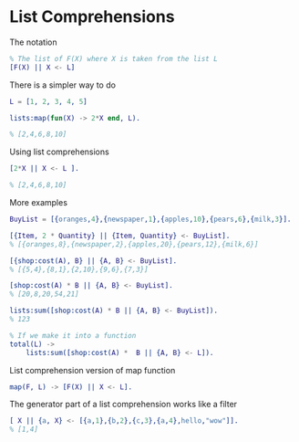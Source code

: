 # List Comprehensions

The notation

```erl
% The list of F(X) where X is taken from the list L
[F(X) || X <- L]
```

There is a simpler way to do

```erl
L = [1, 2, 3, 4, 5]

lists:map(fun(X) -> 2*X end, L).

% [2,4,6,8,10]
```

Using list comprehensions

```erl
[2*X || X <- L ].

% [2,4,6,8,10]
```

More examples

```erl
BuyList = [{oranges,4},{newspaper,1},{apples,10},{pears,6},{milk,3}].

[{Item, 2 * Quantity} || {Item, Quantity} <- BuyList].
% [{oranges,8},{newspaper,2},{apples,20},{pears,12},{milk,6}]

[{shop:cost(A), B} || {A, B} <- BuyList].
% [{5,4},{8,1},{2,10},{9,6},{7,3}]

[shop:cost(A) * B || {A, B} <- BuyList].
% [20,8,20,54,21]

lists:sum([shop:cost(A) * B || {A, B} <- BuyList]).
% 123

% If we make it into a function
total(L) ->
    lists:sum([shop:cost(A) *  B || {A, B} <- L]).
```

List comprehension version of map function

```erl
map(F, L) -> [F(X) || X <- L].
```

The generator part of a list comprehension works like a filter

```erl
[ X || {a, X} <- [{a,1},{b,2},{c,3},{a,4},hello,"wow"]].
% [1,4]
```
